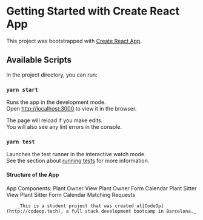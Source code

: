 # Getting Started with Create React App

This project was bootstrapped with [Create React App](https://github.com/facebook/create-react-app).

## Available Scripts

In the project directory, you can run:

### `yarn start`

Runs the app in the development mode.\
Open [http://localhost:3000](http://localhost:3000) to view it in the browser.

The page will reload if you make edits.\
You will also see any lint errors in the console.

### `yarn test`

Launches the test runner in the interactive watch mode.\
See the section about [running tests](https://facebook.github.io/create-react-app/docs/running-tests) for more information.

#### Structure of the App

App
    Components: 
        Plant Owner View
            Plant Owner Form
            Calendar
        Plant Sitter View
            Plant Sitter Form
            Calendar
        Matching Requests 



        _This is a student project that was created at[CodeOp](http://codeop.tech), a full stack development bootcamp in Barcelona._